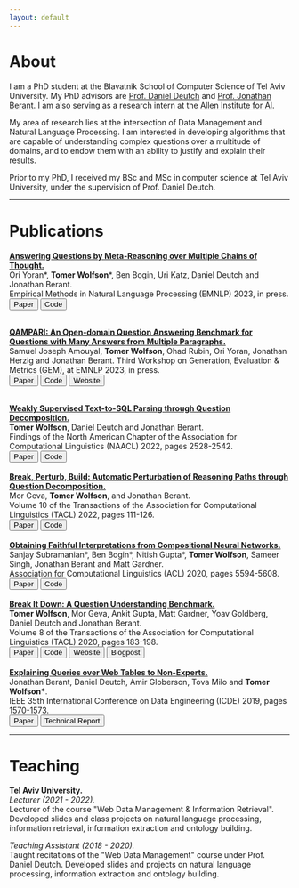 ```yaml
---
layout: default
---
```


# About

I am a PhD student at the Blavatnik School of Computer Science of Tel Aviv University. My PhD advisors are [Prof. Daniel Deutch](https://www.cs.tau.ac.il/~danielde/) and [Prof. Jonathan Berant](http://www.cs.tau.ac.il/~joberant/). I am also serving as a research intern at the [Allen Institute for AI](https://allenai.org/ai2-israel/).   

My area of research lies at the intersection of Data Management and Natural Language Processing. I am interested in developing algorithms that are capable of understanding complex questions over a multitude of domains, and to endow them with an ability to justify and explain their results.  

Prior to my PhD, I received my BSc and MSc in computer science at Tel Aviv University, under the supervision of Prof. Daniel Deutch.

<hr>

# Publications

**[Answering Questions by Meta-Reasoning over Multiple Chains of Thought.](https://arxiv.org/abs/2304.13007)**   
Ori Yoran\*, **Tomer Wolfson**\*, Ben Bogin, Uri Katz, Daniel Deutch and Jonathan Berant.   
Empirical Methods in Natural Language Processing (EMNLP) 2023, in press.   
[<button class="button button1">Paper</button>](https://arxiv.org/pdf/2304.13007.pdf)
[<button class="button button2">Code</button>](https://github.com/oriyor/reasoning-on-cots)
<br><br>

**[QAMPARI: An Open-domain Question Answering Benchmark for Questions with Many Answers from Multiple Paragraphs.](https://arxiv.org/abs/2205.12665)**   
Samuel Joseph Amouyal, **Tomer Wolfson**, Ohad Rubin, Ori Yoran, Jonathan Herzig and Jonathan Berant.
Third Workshop on Generation, Evaluation & Metrics (GEM), at EMNLP 2023, in press.   
[<button class="button button1">Paper</button>](https://arxiv.org/pdf/2205.12665.pdf)
[<button class="button button2">Code</button>](https://github.com/samsam3232/qampari)
[<button class="button button3">Website</button>](https://samsam3232.github.io/qampari/)
<br><br>

**[Weakly Supervised Text-to-SQL Parsing through Question Decomposition.](https://arxiv.org/abs/2112.06311)**   
**Tomer Wolfson**, Daniel Deutch and Jonathan Berant.   
Findings of the North American Chapter of the Association for Computational Linguistics (NAACL) 2022, pages 2528-2542.   
[<button class="button button1">Paper</button>](https://arxiv.org/pdf/2112.06311.pdf)
[<button class="button button2">Code</button>](https://github.com/tomerwolgithub/question-decomposition-to-sql)
<br><br>
**[Break, Perturb, Build: Automatic Perturbation of Reasoning Paths through Question Decomposition.](https://arxiv.org/abs/2107.13935)**   
Mor Geva, **Tomer Wolfson**, and Jonathan Berant.   
Volume 10 of the Transactions of the Association for Computational Linguistics (TACL) 2022, pages 111-126.    
[<button class="button button1">Paper</button>](https://arxiv.org/pdf/2107.13935.pdf)
[<button class="button button2">Code</button>](https://github.com/mega002/qdmr-based-question-generation)
<br><br>
**[Obtaining Faithful Interpretations from Compositional Neural Networks.](https://arxiv.org/abs/2005.00724)**   
Sanjay Subramanian\*, Ben Bogin\*, Nitish Gupta\*, **Tomer Wolfson**, Sameer Singh, Jonathan Berant and Matt Gardner.   
Association for Computational Linguistics (ACL) 2020, pages 5594-5608.   
[<button class="button button1">Paper</button>](https://arxiv.org/pdf/2005.00724.pdf)
[<button class="button button2">Code</button>](https://github.com/allenai/faithful-nmn)
<br><br>
**[Break It Down: A Question Understanding Benchmark.](https://aclanthology.org/2020.tacl-1.13/)**    
**Tomer Wolfson**, Mor Geva, Ankit Gupta, Matt Gardner, Yoav Goldberg, Daniel Deutch and
Jonathan Berant.   
Volume 8 of the Transactions of the Association for Computational Linguistics (TACL) 2020, pages 183-198.   
[<button class="button button1">Paper</button>](https://arxiv.org/pdf/2001.11770.pdf)
[<button class="button button2">Code</button>](https://github.com/allenai/Break)
[<button class="button button3">Website</button>](https://allenai.github.io/Break/)
[<button class="button button4">Blogpost</button>](https://medium.com/ai2-blog/break-mapping-natural-language-questions-to-their-meaning-representation-31bb753701d6)
<br><br>
**[Explaining Queries over Web Tables to Non-Experts.](https://ieeexplore.ieee.org/stamp/stamp.jsp?tp=&arnumber=8731342&tag=1)**   
Jonathan Berant, Daniel Deutch, Amir Globerson, Tova Milo and **Tomer Wolfson\***.   
IEEE 35th International Conference on Data Engineering (ICDE) 2019, pages 1570-1573.   
[<button class="button button1">Paper</button>](https://ieeexplore.ieee.org/stamp/stamp.jsp?tp=&arnumber=8731342&tag=1)
[<button class="button button5">Technical Report</button>](https://arxiv.org/abs/1808.04614)

<hr>

# Teaching
**Tel Aviv University.**  
*Lecturer (2021 - 2022).*  
Lecturer of the course "Web Data Management & Information Retrieval". Developed slides and class projects on natural language processing, information retrieval, information extraction and ontology building.

*Teaching Assistant (2018 - 2020).*  
Taught recitations of the "Web Data Management" course under Prof. Daniel Deutch. Developed slides and projects on natural language processing, information extraction and ontology building.
